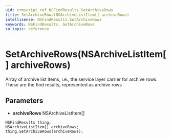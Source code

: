 ```yaml
---
uid: crmscript_ref_NSFindResults_SetArchiveRows
title: SetArchiveRows(NSArchiveListItem[] archiveRows)
intellisense: NSFindResults.SetArchiveRows
keywords: NSFindResults, GetArchiveRows
so.topic: reference
---
```


# SetArchiveRows(NSArchiveListItem[] archiveRows)

Array of archive list items, i.e., the service layer carrier for archive rows. These are the find results, represented as archive rows

## Parameters

* **archiveRows** NSArchiveListItem[]

```crmscript
NSFindResults thing;
NSArchiveListItem[] archiveRows;
thing.SetArchiveRows(archiveRows);
```


